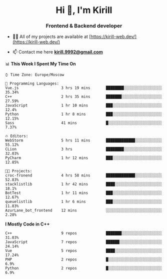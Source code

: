 <h1 align="center">Hi 👋, I'm Kirill</h1>
<h3 align="center">Frontend & Backend developer</h3>

- 👨‍💻 All of my projects are available at [https://kirill-web.dev/](https://kirill-web.dev/)

- 📫 Contact me here **kirill.9992@gmail.com**











<!--START_SECTION:waka-->
📊 **This Week I Spent My Time On** 

```text
⌚︎ Time Zone: Europe/Moscow

💬 Programming Languages: 
Vue.js                   3 hrs 19 mins       ████████░░░░░░░░░░░░░░░░░   35.34% 
C++                      2 hrs 35 mins       ███████░░░░░░░░░░░░░░░░░░   27.59% 
JavaScript               1 hr 10 mins        ███░░░░░░░░░░░░░░░░░░░░░░   12.4% 
Python                   1 hr 8 mins         ███░░░░░░░░░░░░░░░░░░░░░░   12.15% 
Sass                     41 mins             █░░░░░░░░░░░░░░░░░░░░░░░░   7.37%

🔥 Editors: 
WebStorm                 5 hrs 11 mins       █████████████░░░░░░░░░░░░   55.12% 
CLion                    3 hrs               ████████░░░░░░░░░░░░░░░░░   32.03% 
PyCharm                  1 hr 12 mins        ███░░░░░░░░░░░░░░░░░░░░░░   12.85%

🐱‍💻 Projects: 
croc-fronend             4 hrs 58 mins       █████████████░░░░░░░░░░░░   52.83% 
stacklistlib             1 hr 42 mins        ████░░░░░░░░░░░░░░░░░░░░░   18.1% 
BotTest                  1 hr 11 mins        ███░░░░░░░░░░░░░░░░░░░░░░   12.67% 
queuelistlib             1 hr 6 mins         ███░░░░░░░░░░░░░░░░░░░░░░   11.83% 
AzurLane_bot_frontend    12 mins             ░░░░░░░░░░░░░░░░░░░░░░░░░   2.28%

```

**I Mostly Code in C++** 

```text
C++                      9 repos             ███████░░░░░░░░░░░░░░░░░░   31.03% 
JavaScript               7 repos             ██████░░░░░░░░░░░░░░░░░░░   24.14% 
Vue                      5 repos             ████░░░░░░░░░░░░░░░░░░░░░   17.24% 
PHP                      2 repos             █░░░░░░░░░░░░░░░░░░░░░░░░   6.9% 
Python                   2 repos             █░░░░░░░░░░░░░░░░░░░░░░░░   6.9%

```



<!--END_SECTION:waka-->

